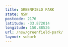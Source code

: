 ```yaml
---
title: GREENFIELD PARK
state: NSW
postcode: 2176
latitude: -33.872014
longitude: 150.88526
url: /nsw/greenfield-park/
layout: suburb
---
```

